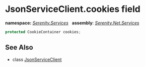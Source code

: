 # JsonServiceClient.cookies field
**namespace:** *[Serenity.Services](../../README.md#serenity.services-namespace)*   **assembly**: *[Serenity.Net.Services](../../README.md)*

```csharp
protected CookieContainer cookies;
```

## See Also

* class [JsonServiceClient](../JsonServiceClient.md)